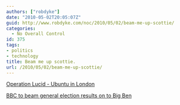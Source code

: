 ```yaml
---
authors: ["robdyke"]
date: "2010-05-02T20:05:07Z"
guid: http://www.robdyke.com/noc/2010/05/02/beam-me-up-scottie/
categories:
  - No Overall Control
id: 375
tags:
- politics
- technology
title: Beam me up scottie.
url: /2010/05/02/beam-me-up-scottie/
---
```

[Operation Lucid - Ubuntu in London](http://chriskenyon.typepad.com/my_weblog/2010/04/operation-london-loves-lucid.html)
  
[BBC to beam general election results on to Big Ben](http://news.bbc.co.uk/1/hi/uk_politics/election_2010/8656578.stm)